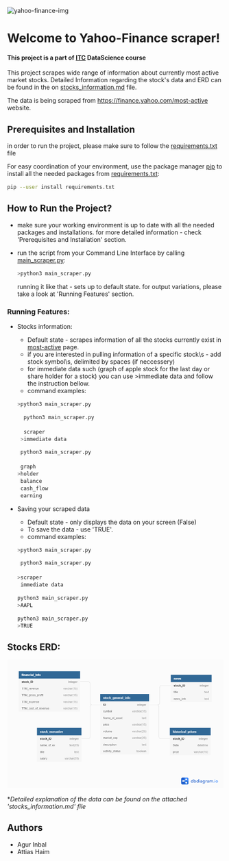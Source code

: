 ![yahoo-finance-img](https://outwardhound.com/furtropolis/wp-content/uploads/2014/11/yahoo-finance.png)

# Welcome to Yahoo-Finance scraper!

#### This project is a part of [ITC](https://www.itc.tech/) DataScience course

This project scrapes wide range of information about currently most active market stocks.
Detailed Information regarding the stock's data and ERD can be found in the on [stocks_information.md](stocks_information.md) file.

The data is being scraped from https://finance.yahoo.com/most-active website.


## Prerequisites and Installation

in order to run the project, please make sure to follow the [requirements.txt](requirements.txt) file

For easy coordination of your environment, use the package manager [pip](https://pip.pypa.io/en/stable/) to install all the needed packages from [requirements.txt](requirements.txt):

```bash
pip --user install requirements.txt
```

## How to Run the Project?
* make sure your working environment is up to date with all the needed packages and installations.
for more detailed information - check 'Prerequisites and Installation' section.

* run the script from your Command Line Interface by calling [main_scraper.py](https://github.com/THalwaysgunner/ITCPROJECT/blob/master/main_scraper.py):
    ```bash
    >python3 main_scraper.py
    ```
  running it like that - sets up to default state.
  for output variations, please take a look at 'Running Features' section.
    
### Running Features:    
* Stocks information:
    * Default state - scrapes information of all the stocks currently exist in [most-active](https://finance.yahoo.com/most-active) page.  
    * if you are interested in pulling information of a specific stock\s - add stock symbol\s, delimited by spaces (if neccessery)  
    * for immediate data such (graph of apple stock for the last day or share holder for a stock) you can use >immediate data and follow the instruction bellow.
    * command examples:
    ```bash
    >python3 main_scraper.py 
    ```
    ```bash
      python3 main_scraper.py 
  
      scraper
     >immediate data
    ```
     ```bash
      python3 main_scraper.py 
  
      graph
     >holder
      balance
      cash_flow
      earning
    ```


* Saving your scraped data
    * Default state - only displays the data on your screen (False)    
    * To save the data - use 'TRUE'.
    * command examples:
    ```bash
    >python3 main_scraper.py 
    ```  
    ```bash
     python3 main_scraper.py 
  
    >scraper
     immediate data
    ```  
     ```bash
     python3 main_scraper.py 
    >AAPL
    ```  
    ```bash
    python3 main_scraper.py 
    >TRUE
    ```  

## Stocks ERD:    

![](stocks_info_ERD.png)

*_Detailed explanation of the data can be found on the  attached 'stocks_information.md' file_

## Authors

- Agur Inbal
- Attias Haim

